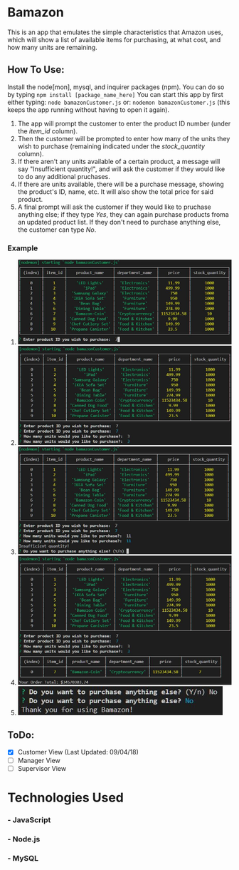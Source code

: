 # Bamazon

This is an app that emulates the simple characteristics that Amazon uses, which will show a list of available items for purchasing, at what cost, and how many units are remaining.

## How To Use:

Install the node[mon], mysql, and inquirer packages (npm). You can do so by typing `npm install [package_name_here]`
You can start this app by first either typing: `node bamazonCustomer.js`
or: `nodemon bamazonCustomer.js` (this keeps the app running without having to open it again).

1. The app will prompt the customer to enter the product ID number (under the _item_id_ column).
2. Then the customer will be prompted to enter how many of the units they wish to purchase (remaining indicated under the _stock_quantity_ column).
3. If there aren't any units available of a certain product, a message will say "Insufficient quantity!", and will ask the customer if they would like to do any additional pruchases.
4. If there are units available, there will be a purchase message, showing the product's ID, name, etc. It will also show the total price for said product.
5. A final prompt will ask the customer if they would like to pruchase anything else; if they type _Yes_, they can again purchase products froma an updated product list. If they don't need to purchase anything else, the customer can type _No_.

### Example

1. ![Alt text](/part1.jpg)
2. ![Alt text](/part2.jpg)
3. ![Alt text](/part3.jpg)
4. ![Alt text](/part4.jpg)
5. ![Alt text](/part5.jpg)

## ToDo:

- [x] Customer View (Last Updated: 09/04/18)
- [ ] Manager View
- [ ] Supervisor View

# Technologies Used

### - JavaScript

### - Node.js

### - MySQL
